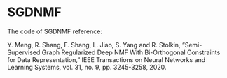 # SGDNMF
The code of SGDNMF
reference:

Y. Meng, R. Shang, F. Shang, L. Jiao, S. Yang and R. Stolkin, “Semi-Supervised Graph Regularized Deep NMF With Bi-Orthogonal Constraints for Data Representation,” IEEE Transactions on Neural Networks and Learning Systems, vol. 31, no. 9, pp. 3245-3258, 2020.
